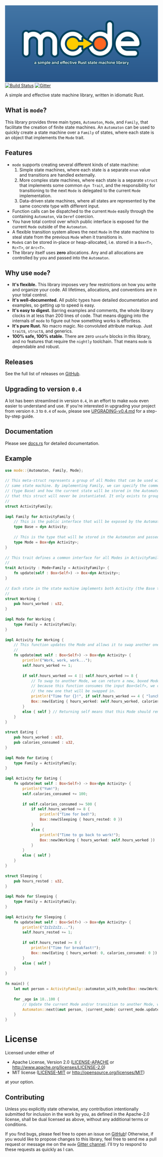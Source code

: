 ![#mode](mode-logo.png)
[![Build Status](https://travis-ci.com/andrewtc/mode.svg?branch=master)](https://travis-ci.com/andrewtc/mode)
[![Gitter](https://badges.gitter.im/mode-rs/community.svg)](https://gitter.im/mode-rs/community?utm_source=badge&utm_medium=badge&utm_campaign=pr-badge)

A simple and effective state machine library, written in idiomatic Rust.

## What is `mode`?
This library provides three main types, `Automaton`, `Mode`, and `Family`, that facilitate the creation of finite state
machines. An `Automaton` can be used to quickly create a state machine over a `Family` of states, where each state is an
object that implements the `Mode` trait.

## Features
 - `mode` supports creating several different kinds of state machine:
    1. Simple state machines, where each state is a separate `enum` value and transitions are handled externally.
    2. More complex state machines, where each state is a separate `struct` that implements some common `dyn Trait`, and
       the responsibility for transitioning to the next `Mode` is delegated to the current `Mode` implementation.
    3. Data-driven state machines, where all states are represented by the same concrete type with different input.
 - Function calls can be dispatched to the current `Mode` easily through the containing `Automaton`, via `Deref`
   coercion.
 - You have total control over which public interface is exposed for the current `Mode` outside of the `Automaton`.
 - A flexible transition system allows the next `Mode` in the state machine to steal state from the previous `Mode` when
   it transitions in.
 - `Mode`s can be stored in-place or heap-allocated, i.e. stored in a `Box<T>`, `Rc<T>`, or `Arc<T>`.
 - The library itself uses **zero** allocations. Any and all allocations are controlled by you and passed into the
   `Automaton`.

## Why use `mode`?

 - **It's flexible.** This library imposes very few restrictions on how you write and organize your code. All lifetimes,
   allocations, and conventions are in your total control.
 - **It's well-documented.** All public types have detailed documentation and examples, so getting up to speed is easy.
 - **It's easy to digest.** Barring examples and comments, the whole library clocks in at less than 200 lines of code.
   That means digging into the internals of `mode` to figure out how something works is effortless.
 - **It's pure Rust.** No macro magic. No convoluted attribute markup. Just `trait`s, `struct`s, and generics.
 - **100% safe, 100% stable.** There are zero `unsafe` blocks in this library, and no features that require the
   `nightly` toolchain. That means `mode` is dependable and robust.

## Releases

See the full list of releases on [GitHub](https://github.com/andrewtc/mode/releases).

## Upgrading to version `0.4`

A lot has been streamlined in version `0.4`, in an effort to make `mode` even easier to understand and use. If you're
interested in upgrading your project from version `0.3` to `0.4` of `mode`, please see
[UPGRADING-v0.4.md](UPGRADING-v0.4.md) for a step-by-step guide.

## Documentation

Please see [docs.rs](https://docs.rs/mode) for detailed documentation.

## Example

```rust
use mode::{Automaton, Family, Mode};

// This meta-struct represents a group of all Modes that can be used with the same Automaton, i.e. all states in the
// same state machine. By implementing Family, we can specify the common interface that will be exposed for all states
// (type Base) and how the current state will be stored in the Automaton (type Mode). The important thing to note is
// that this struct will never be instantiated. It only exists to group a set of states (Modes) together.
// 
struct ActivityFamily;

impl Family for ActivityFamily {
    // This is the public interface that will be exposed by the Automaton for all Modes in this Family.
    type Base = dyn Activity;

    // This is the type that will be stored in the Automaton and passed into the Automaton::next() function.
    type Mode = Box<dyn Activity>;
}

// This trait defines a common interface for all Modes in ActivityFamily.
//
trait Activity : Mode<Family = ActivityFamily> {
    fn update(self : Box<Self>) -> Box<dyn Activity>;
}

// Each state in the state machine implements both Activity (the Base type) and Mode.
//
struct Working {
    pub hours_worked : u32,
}

impl Mode for Working {
    type Family = ActivityFamily;
}

impl Activity for Working {
    // This function updates the Mode and allows it to swap another one in as current, when ready.
    //
    fn update(mut self : Box<Self>) -> Box<dyn Activity> {
        println!("Work, work, work...");
        self.hours_worked += 1;

        if self.hours_worked == 4 || self.hours_worked >= 8 {
            // To swap to another Mode, we can return a new, boxed Mode with the same signature as this one. Note that
            // because this function consumes the input Box<Self>, we can freely move state out of this Mode and into
            // the new one that will be swapped in.
            println!("Time for {}!", if self.hours_worked == 4 { "lunch" } else { "dinner" });
            Box::new(Eating { hours_worked: self.hours_worked, calories_consumed: 0 })
        }
        else { self } // Returning self means that this Mode should remain current.
    }
}

struct Eating {
    pub hours_worked : u32,
    pub calories_consumed : u32,
}

impl Mode for Eating {
    type Family = ActivityFamily;
}

impl Activity for Eating {
    fn update(mut self : Box<Self>) -> Box<dyn Activity> {
        println!("Yum!");
        self.calories_consumed += 100;

        if self.calories_consumed >= 500 {
            if self.hours_worked >= 8 {
                println!("Time for bed!");
                Box::new(Sleeping { hours_rested: 0 })
            }
            else {
                println!("Time to go back to work!");
                Box::new(Working { hours_worked: self.hours_worked })
            }
        }
        else { self }
    }
}

struct Sleeping {
    pub hours_rested : u32,
}

impl Mode for Sleeping {
    type Family = ActivityFamily;
}

impl Activity for Sleeping {
    fn update(mut self : Box<Self>) -> Box<dyn Activity> {
        println!("ZzZzZzZz...");
        self.hours_rested += 1;

        if self.hours_rested >= 8 {
            println!("Time for breakfast!");
            Box::new(Eating { hours_worked: 0, calories_consumed: 0 })
        }
        else { self }
    }
}

fn main() {
    let mut person = ActivityFamily::automaton_with_mode(Box::new(Working { hours_worked: 0 }));
    
    for _age in 18..100 {
        // Update the current Mode and/or transition to another Mode, when the current Mode requests it.
        Automaton::next(&mut person, |current_mode| current_mode.update());
    }
}
```

# License

Licensed under either of

 * Apache License, Version 2.0 ([LICENSE-APACHE](https://github.com/andrewtc/mode/blob/master/LICENSE-APACHE) or 
   http://www.apache.org/licenses/LICENSE-2.0)
 * MIT license ([LICENSE-MIT](https://github.com/andrewtc/mode/blob/master/LICENSE-MIT) or
   http://opensource.org/licenses/MIT)

at your option.

## Contributing

Unless you explicitly state otherwise, any contribution intentionally submitted for inclusion in the work by you, as
defined in the Apache-2.0 license, shall be dual licensed as above, without any additional terms or conditions.

If you find bugs, please feel free to open an issue on [GitHub](https://github.com/andrewtc/mode/issues)! Otherwise, if
you would like to propose changes to this library, feel free to send me a pull request or message me on the `mode`
[Gitter channel](https://gitter.im/mode-rs/community?utm_source=share-link&utm_medium=link&utm_campaign=share-link).
I'll try to respond to these requests as quickly as I can.
